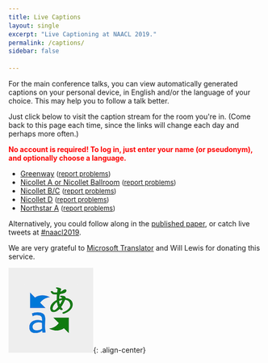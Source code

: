 ```yaml
---
title: Live Captions
layout: single
excerpt: "Live Captioning at NAACL 2019."
permalink: /captions/
sidebar: false

---
```


For the main conference talks, you can view automatically generated captions on your personal device, in English and/or the language of your choice.  This may help you to follow a talk better.

Just click below to visit the caption stream for the room you're in.  (Come back to this page each time, since the links will change each day and perhaps more often.)

<span style="font-weight: bolder;color: red;">No account is required!  To log in, just enter your name (or pseudonym), and optionally choose a language.</span>

- [Greenway](http://translate.it/HKEDX)  <span style="font-size: small;">(<a href="mailto:naacl2019-captions@googlegroups.com?subject=caption%20stream%20in%20Greenway&body=Please%20come%20restart%20the%20caption%20stream,%20thanks.">report problems</a>)</span>
- [Nicollet A or Nicollet Ballroom](http://translate.it/AJHXT) <span style="font-size: small;">(<a href="mailto:naacl2019-captions@googlegroups.com?subject=caption%20stream%20in%20Nicollet%20A&body=Please%20come%20restart%20the%20caption%20stream,%20thanks.">report problems</a>)</span>
- [Nicollet B/C](http://translate.it/CPZKL)  <span style="font-size: small;">(<a href="mailto:naacl2019-captions@googlegroups.com?subject=caption%20stream%20in%20Nicollet%20B/C&body=Please%20come%20restart%20the%20caption%20stream,%20thanks.">report problems</a>)</span>
- [Nicollet D](http://translate.it/YLECT)  <span style="font-size: small;">(<a href="mailto:naacl2019-captions@googlegroups.com?subject=caption%20stream%20in%20Nicollet%20D&body=Please%20come%20restart%20the%20caption%20stream,%20thanks.">report problems</a>)</span>
- [Northstar A](http://translate.it/KEGWR) <span style="font-size: small;">(<a href="mailto:naacl2019-captions@googlegroups.com?subject=caption%20stream%20in%20Northstar%20A&body=Please%20come%20restart%20the%20caption%20stream,%20thanks.">report problems</a>)</span>

Alternatively, you could follow along in the [published paper](https://aclweb.org/anthology/events/naacl-2019/), or catch live tweets at <a href="https://twitter.com/search?q=%23naacl2019&f=realtime" target="blank_">#naacl2019</a>.

We are very grateful to [Microsoft Translator](https://translator.microsoft.com) and Will Lewis for donating this service.

![Microsoft Translator Logo](/assets/images/logos/microsoft-translator-logo-small.png){: .align-center}

